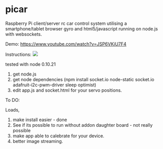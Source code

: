 picar
=====

Raspberry Pi client/server rc car control system utilising a smartphone/tablet browser gyro and html5/javascript running on node.js with websockets.

Demo:
https://www.youtube.com/watch?v=JSP6VKiU7F4

Instructions:
![](https://github.com/lawsonkeith/Pi-Rc-Car/media/picar_scematic.PNG)


tested with node 0.10.21

1. get node.js
2. get node dependencies (npm install socket.io node-static socket.io adafruit-i2c-pwm-driver sleep optimist)
3. edit app.js and socket.html for your servo positions.



To DO:

Loads,

1. make install easier - done
2. See if its possible to run without addon daughter board - not really possible
3. make app able to calebrate for your device.
4. better image streaming.
